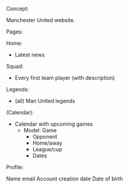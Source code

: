 Concept:

Manchester United website.

Pages:           

Home:

- Latest news

Squad:

- Every first team player (with description)

Legends:

- (all) Man United legends

(Calendar):

- Calendar with upcoming games
    - Model: Game
        - Opponent
        - Home/away
        - League/cup
        - Dates

Profile:

Name
email
Account creation date
Date of birth
